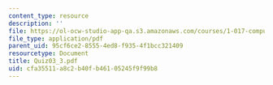 ```yaml
---
content_type: resource
description: ''
file: https://ol-ocw-studio-app-qa.s3.amazonaws.com/courses/1-017-computing-and-data-analysis-for-environmental-applications-fall-2003/cfa35511a8c2b40fb46105245f9f99b8_Quiz03_3.pdf
file_type: application/pdf
parent_uid: 95cf6ce2-8555-4ed8-f935-4f1bcc321409
resourcetype: Document
title: Quiz03_3.pdf
uid: cfa35511-a8c2-b40f-b461-05245f9f99b8
---
```

